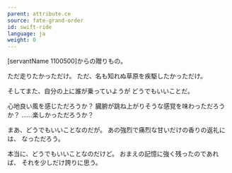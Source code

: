 ```yaml
---
parent: attribute.ce
source: fate-grand-order
id: swift-ride
language: ja
weight: 0
---
```


[servantName 1100500]からの贈りもの。

ただ走りたかっただけ。
ただ、名も知れぬ草原を疾駆したかっただけ。

そしてまた、自分の上に誰が乗っていようが
どうでもいいことだ。

心地良い風を感じただろうか？
臓腑が跳ね上がりそうな感覚を味わっただろうか？
……楽しかっただろうか？

まあ、どうでもいいことなのだが。
あの強烈で痛烈な甘いだけの香りの返礼には、
なっただろう。

本当に、どうでもいいことなのだけど。
おまえの記憶に強く残ったのであれば、
それを少しだけ誇りに思う。
